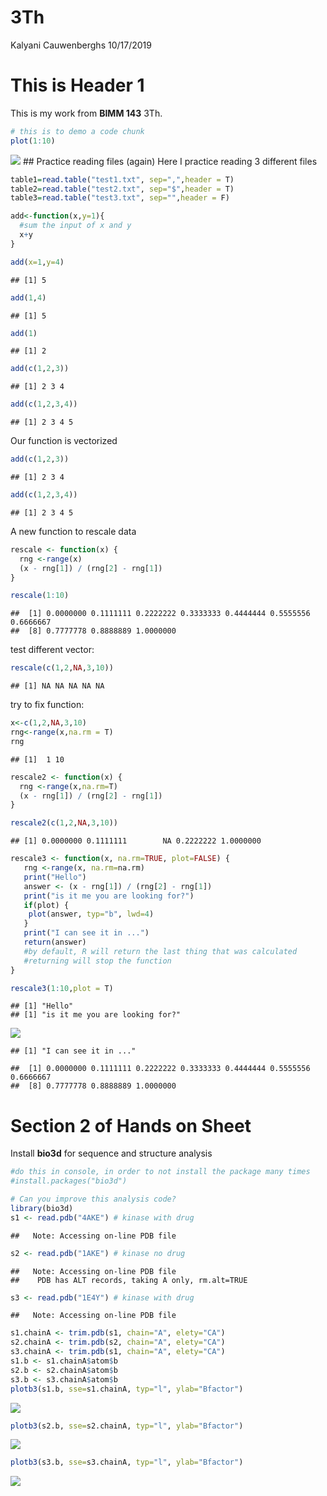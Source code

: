 3Th
================
Kalyani Cauwenberghs
10/17/2019

This is Header 1
================

This is my work from **BIMM 143** 3Th.

``` r
# this is to demo a code chunk
plot(1:10)
```

![](3Th_files/figure-markdown_github/unnamed-chunk-1-1.png) \#\# Practice reading files (again) Here I practice reading 3 different files

``` r
table1=read.table("test1.txt", sep=",",header = T)
table2=read.table("test2.txt", sep="$",header = T)
table3=read.table("test3.txt", sep="",header = F)
```

``` r
add<-function(x,y=1){
  #sum the input of x and y
  x+y
}
```

``` r
add(x=1,y=4)
```

    ## [1] 5

``` r
add(1,4)
```

    ## [1] 5

``` r
add(1)
```

    ## [1] 2

``` r
add(c(1,2,3))
```

    ## [1] 2 3 4

``` r
add(c(1,2,3,4))
```

    ## [1] 2 3 4 5

Our function is vectorized

``` r
add(c(1,2,3))
```

    ## [1] 2 3 4

``` r
add(c(1,2,3,4))
```

    ## [1] 2 3 4 5

A new function to rescale data

``` r
rescale <- function(x) {
  rng <-range(x)
  (x - rng[1]) / (rng[2] - rng[1])
}
```

``` r
rescale(1:10)
```

    ##  [1] 0.0000000 0.1111111 0.2222222 0.3333333 0.4444444 0.5555556 0.6666667
    ##  [8] 0.7777778 0.8888889 1.0000000

test different vector:

``` r
rescale(c(1,2,NA,3,10))
```

    ## [1] NA NA NA NA NA

try to fix function:

``` r
x<-c(1,2,NA,3,10)
rng<-range(x,na.rm = T)
rng
```

    ## [1]  1 10

``` r
rescale2 <- function(x) {
  rng <-range(x,na.rm=T)
  (x - rng[1]) / (rng[2] - rng[1])
}
```

``` r
rescale2(c(1,2,NA,3,10))
```

    ## [1] 0.0000000 0.1111111        NA 0.2222222 1.0000000

``` r
rescale3 <- function(x, na.rm=TRUE, plot=FALSE) {
   rng <-range(x, na.rm=na.rm)
   print("Hello")
   answer <- (x - rng[1]) / (rng[2] - rng[1])
   print("is it me you are looking for?")
   if(plot) {
    plot(answer, typ="b", lwd=4)
   }
   print("I can see it in ...")
   return(answer)
   #by default, R will return the last thing that was calculated
   #returning will stop the function
}
```

``` r
rescale3(1:10,plot = T)
```

    ## [1] "Hello"
    ## [1] "is it me you are looking for?"

![](3Th_files/figure-markdown_github/unnamed-chunk-13-1.png)

    ## [1] "I can see it in ..."

    ##  [1] 0.0000000 0.1111111 0.2222222 0.3333333 0.4444444 0.5555556 0.6666667
    ##  [8] 0.7777778 0.8888889 1.0000000

Section 2 of Hands on Sheet
===========================

Install **bio3d** for sequence and structure analysis

``` r
#do this in console, in order to not install the package many times
#install.packages("bio3d")
```

``` r
# Can you improve this analysis code?
library(bio3d)
s1 <- read.pdb("4AKE") # kinase with drug
```

    ##   Note: Accessing on-line PDB file

``` r
s2 <- read.pdb("1AKE") # kinase no drug
```

    ##   Note: Accessing on-line PDB file
    ##    PDB has ALT records, taking A only, rm.alt=TRUE

``` r
s3 <- read.pdb("1E4Y") # kinase with drug
```

    ##   Note: Accessing on-line PDB file

``` r
s1.chainA <- trim.pdb(s1, chain="A", elety="CA")
s2.chainA <- trim.pdb(s2, chain="A", elety="CA")
s3.chainA <- trim.pdb(s1, chain="A", elety="CA")
s1.b <- s1.chainA$atom$b
s2.b <- s2.chainA$atom$b
s3.b <- s3.chainA$atom$b
plotb3(s1.b, sse=s1.chainA, typ="l", ylab="Bfactor")
```

![](3Th_files/figure-markdown_github/unnamed-chunk-15-1.png)

``` r
plotb3(s2.b, sse=s2.chainA, typ="l", ylab="Bfactor")
```

![](3Th_files/figure-markdown_github/unnamed-chunk-15-2.png)

``` r
plotb3(s3.b, sse=s3.chainA, typ="l", ylab="Bfactor")
```

![](3Th_files/figure-markdown_github/unnamed-chunk-15-3.png)
